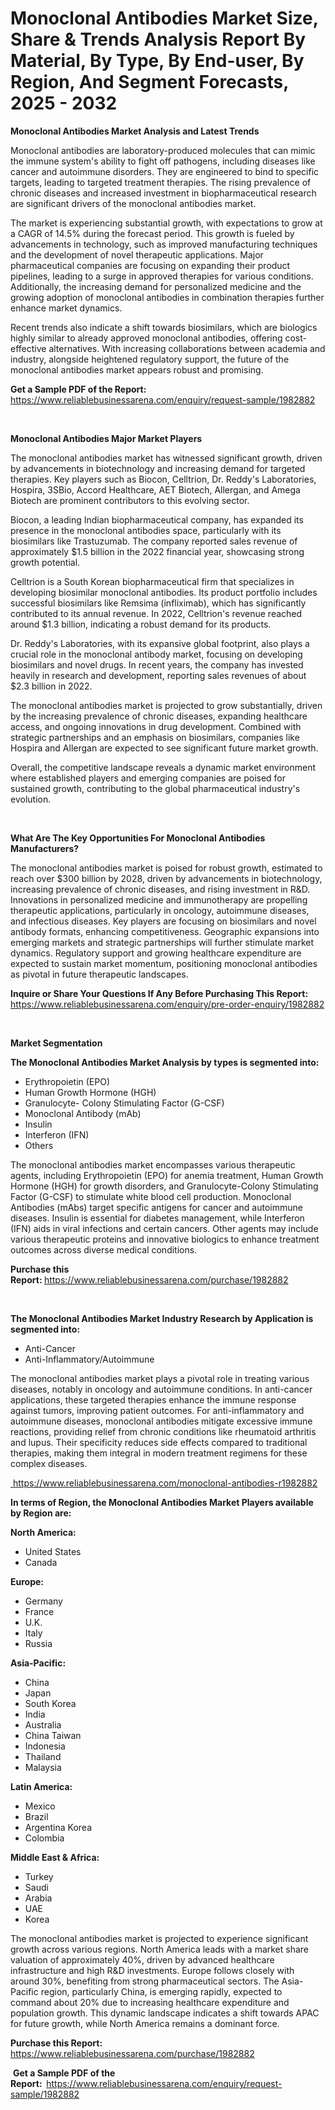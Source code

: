 <p><h1>Monoclonal Antibodies Market Size, Share & Trends Analysis Report By Material, By Type, By End-user, By Region, And Segment Forecasts, 2025 - 2032</h1></p><p><strong>Monoclonal Antibodies Market Analysis and Latest Trends</strong></p>
<p><p>Monoclonal antibodies are laboratory-produced molecules that can mimic the immune system's ability to fight off pathogens, including diseases like cancer and autoimmune disorders. They are engineered to bind to specific targets, leading to targeted treatment therapies. The rising prevalence of chronic diseases and increased investment in biopharmaceutical research are significant drivers of the monoclonal antibodies market.</p><p>The market is experiencing substantial growth, with expectations to grow at a CAGR of 14.5% during the forecast period. This growth is fueled by advancements in technology, such as improved manufacturing techniques and the development of novel therapeutic applications. Major pharmaceutical companies are focusing on expanding their product pipelines, leading to a surge in approved therapies for various conditions. Additionally, the increasing demand for personalized medicine and the growing adoption of monoclonal antibodies in combination therapies further enhance market dynamics.</p><p>Recent trends also indicate a shift towards biosimilars, which are biologics highly similar to already approved monoclonal antibodies, offering cost-effective alternatives. With increasing collaborations between academia and industry, alongside heightened regulatory support, the future of the monoclonal antibodies market appears robust and promising.</p></p>
<p><strong>Get a Sample PDF of the Report:&nbsp;</strong> <a href="https://www.reliablebusinessarena.com/enquiry/request-sample/1982882?utm_campaign=3573&utm_medium=2&utm_source=Github&utm_content=ia&utm_term=19042025&utm_id=monoclonal-antibodies">https://www.reliablebusinessarena.com/enquiry/request-sample/1982882</a></p>
<p>&nbsp;</p>
<p><strong>Monoclonal Antibodies Major Market Players</strong></p>
<p><p>The monoclonal antibodies market has witnessed significant growth, driven by advancements in biotechnology and increasing demand for targeted therapies. Key players such as Biocon, Celltrion, Dr. Reddy's Laboratories, Hospira, 3SBio, Accord Healthcare, AET Biotech, Allergan, and Amega Biotech are prominent contributors to this evolving sector.</p><p>Biocon, a leading Indian biopharmaceutical company, has expanded its presence in the monoclonal antibodies space, particularly with its biosimilars like Trastuzumab. The company reported sales revenue of approximately $1.5 billion in the 2022 financial year, showcasing strong growth potential.</p><p>Celltrion is a South Korean biopharmaceutical firm that specializes in developing biosimilar monoclonal antibodies. Its product portfolio includes successful biosimilars like Remsima (infliximab), which has significantly contributed to its annual revenue. In 2022, Celltrion's revenue reached around $1.3 billion, indicating a robust demand for its products.</p><p>Dr. Reddy's Laboratories, with its expansive global footprint, also plays a crucial role in the monoclonal antibody market, focusing on developing biosimilars and novel drugs. In recent years, the company has invested heavily in research and development, reporting sales revenues of about $2.3 billion in 2022.</p><p>The monoclonal antibodies market is projected to grow substantially, driven by the increasing prevalence of chronic diseases, expanding healthcare access, and ongoing innovations in drug development. Combined with strategic partnerships and an emphasis on biosimilars, companies like Hospira and Allergan are expected to see significant future market growth.</p><p>Overall, the competitive landscape reveals a dynamic market environment where established players and emerging companies are poised for sustained growth, contributing to the global pharmaceutical industry's evolution.</p></p>
<p>&nbsp;</p>
<p><strong>What Are The Key Opportunities For Monoclonal Antibodies Manufacturers?</strong></p>
<p><p>The monoclonal antibodies market is poised for robust growth, estimated to reach over $300 billion by 2028, driven by advancements in biotechnology, increasing prevalence of chronic diseases, and rising investment in R&D. Innovations in personalized medicine and immunotherapy are propelling therapeutic applications, particularly in oncology, autoimmune diseases, and infectious diseases. Key players are focusing on biosimilars and novel antibody formats, enhancing competitiveness. Geographic expansions into emerging markets and strategic partnerships will further stimulate market dynamics. Regulatory support and growing healthcare expenditure are expected to sustain market momentum, positioning monoclonal antibodies as pivotal in future therapeutic landscapes.</p></p>
<p><strong>Inquire or Share Your Questions If Any Before Purchasing This Report:</strong> <a href="https://www.reliablebusinessarena.com/enquiry/pre-order-enquiry/1982882?utm_campaign=3573&utm_medium=2&utm_source=Github&utm_content=ia&utm_term=19042025&utm_id=monoclonal-antibodies">https://www.reliablebusinessarena.com/enquiry/pre-order-enquiry/1982882</a></p>
<p>&nbsp;</p>
<p><strong>Market Segmentation</strong></p>
<p><strong>The Monoclonal Antibodies Market Analysis by types is segmented into:</strong></p>
<p><ul><li>Erythropoietin (EPO)</li><li>Human Growth Hormone (HGH)</li><li>Granulocyte- Colony Stimulating Factor (G-CSF)</li><li>Monoclonal Antibody (mAb)</li><li>Insulin</li><li>Interferon (IFN)</li><li>Others</li></ul></p>
<p><p>The monoclonal antibodies market encompasses various therapeutic agents, including Erythropoietin (EPO) for anemia treatment, Human Growth Hormone (HGH) for growth disorders, and Granulocyte-Colony Stimulating Factor (G-CSF) to stimulate white blood cell production. Monoclonal Antibodies (mAbs) target specific antigens for cancer and autoimmune diseases. Insulin is essential for diabetes management, while Interferon (IFN) aids in viral infections and certain cancers. Other agents may include various therapeutic proteins and innovative biologics to enhance treatment outcomes across diverse medical conditions.</p></p>
<p><strong>Purchase this Report:&nbsp;</strong><a href="https://www.reliablebusinessarena.com/purchase/1982882?utm_campaign=3573&utm_medium=2&utm_source=Github&utm_content=ia&utm_term=19042025&utm_id=monoclonal-antibodies">https://www.reliablebusinessarena.com/purchase/1982882</a></p>
<p>&nbsp;</p>
<p><strong>The Monoclonal Antibodies Market Industry Research by Application is segmented into:</strong></p>
<p><ul><li>Anti-Cancer</li><li>Anti-Inflammatory/Autoimmune</li></ul></p>
<p><p>The monoclonal antibodies market plays a pivotal role in treating various diseases, notably in oncology and autoimmune conditions. In anti-cancer applications, these targeted therapies enhance the immune response against tumors, improving patient outcomes. For anti-inflammatory and autoimmune diseases, monoclonal antibodies mitigate excessive immune reactions, providing relief from chronic conditions like rheumatoid arthritis and lupus. Their specificity reduces side effects compared to traditional therapies, making them integral in modern treatment regimens for these complex diseases.</p></p>
<p><a href="https://www.reliablebusinessarena.com/monoclonal-antibodies-r1982882?utm_campaign=3573&utm_medium=2&utm_source=Github&utm_content=ia&utm_term=19042025&utm_id=monoclonal-antibodies">&nbsp;https://www.reliablebusinessarena.com/monoclonal-antibodies-r1982882</a></p>
<p><strong>In terms of Region, the Monoclonal Antibodies Market Players available by Region are:</strong></p>
<p>
    <p> <strong> North America: </strong>
        <ul>
            <li>United States</li>
            <li>Canada</li>
        </ul>
        </p> 
    <p> <strong> Europe: </strong>
        <ul>
            <li>Germany</li>
            <li>France</li>
            <li>U.K.</li>
            <li>Italy</li>
            <li>Russia</li>
        </ul>
        </p> 
    <p> <strong> Asia-Pacific: </strong>
        <ul>
            <li>China</li>
            <li>Japan</li>
            <li>South Korea</li>
            <li>India</li>
            <li>Australia</li>
            <li>China Taiwan</li>
            <li>Indonesia</li>
            <li>Thailand</li>
            <li>Malaysia</li>
        </ul>
        </p> 
    <p> <strong> Latin America: </strong>
        <ul>
            <li>Mexico</li>
            <li>Brazil</li>
            <li>Argentina Korea</li>
            <li>Colombia</li>
        </ul>
        </p> 
    <p> <strong> Middle East & Africa: </strong>
        <ul>
            <li>Turkey</li>
            <li>Saudi</li>
            <li>Arabia</li>
            <li>UAE</li>
            <li>Korea</li>
        </ul>
    </p>
    </p>
<p><p>The monoclonal antibodies market is projected to experience significant growth across various regions. North America leads with a market share valuation of approximately 40%, driven by advanced healthcare infrastructure and high R&D investments. Europe follows closely with around 30%, benefiting from strong pharmaceutical sectors. The Asia-Pacific region, particularly China, is emerging rapidly, expected to command about 20% due to increasing healthcare expenditure and population growth. This dynamic landscape indicates a shift towards APAC for future growth, while North America remains a dominant force.</p></p>
<p><strong>Purchase this Report: </strong><a href="https://www.reliablebusinessarena.com/purchase/1982882?utm_campaign=3573&utm_medium=2&utm_source=Github&utm_content=ia&utm_term=19042025&utm_id=monoclonal-antibodies">https://www.reliablebusinessarena.com/purchase/1982882</a></p>
<p>&nbsp;<strong>Get a Sample PDF of the Report:&nbsp;&nbsp;</strong><a href="https://www.reliablebusinessarena.com/enquiry/request-sample/1982882?utm_campaign=3573&utm_medium=2&utm_source=Github&utm_content=ia&utm_term=19042025&utm_id=monoclonal-antibodies">https://www.reliablebusinessarena.com/enquiry/request-sample/1982882</a></p>
<p><strong></strong></p>
<p><p></p><p></p><p></p></p>